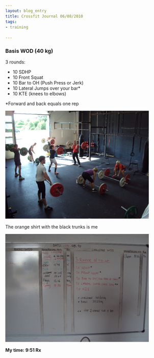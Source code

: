 ```yaml
---
layout: blog_entry
title: Crossfit Journal 06/08/2010
tags:
- training

---
```


<h3>Basis <span class="caps">WOD</span> (40 kg)</h3>

<p>3 rounds:</p>

<ul>
<li>10 <span class="caps">SDHP</span></li>
<li>10 Front Squat</li>
<li>10 Bar to OH (Push Press or Jerk)</li>
<li>10 Lateral Jumps over your bar*</li>
<li>10 <span class="caps">KTE</span> (knees to elbows)</li>
</ul>
<!--more-->
<p>*Forward and back equals one rep</p>

<p><img src="/assets/images/blog-images/2010-08-10_06082010_crossfitjournal_1.jpg" class="illustration" title="Gym overview" alt="Gym overview"></p>

<p class="description">The orange shirt with the black trunks is me</p>

<p><img src="/assets/images/blog-images/2010-08-10_06082010_crossfitjournal_2.jpg" class="illustration" title="Scoreboard" alt="Scoreboard"></p>

<p><strong>My time: 9:51 Rx</strong></p>